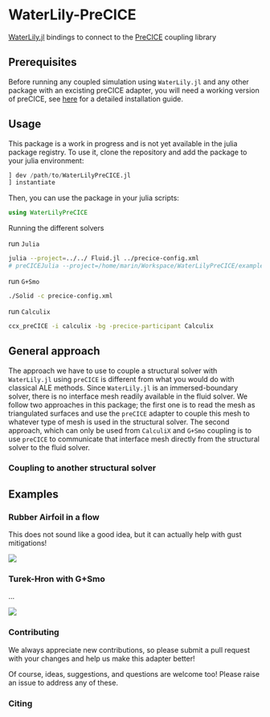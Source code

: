 # WaterLily-PreCICE

[WaterLily.jl](https://github.com/WaterLily-jl/WaterLily.jl) bindings to connect to the [PreCICE](https://precice.org) coupling library

## Prerequisites

Before running any coupled simulation using `WaterLily.jl` and any other package with an excisting preCICE adapter, you will need a working version of preCICE, see [here](https://precice.org/installation-overview.html) for a detailed installation guide.

## Usage

This package is a work in progress and is not yet available in the julia package registry. To use it, clone the repository and add the package to your julia environment:

```julia
] dev /path/to/WaterLilyPreCICE.jl
] instantiate
```

Then, you can use the package in your julia scripts:

```julia
using WaterLilyPreCICE
```

Running the different solvers

run `Julia`
```bash
julia --project=../../ Fluid.jl ../precice-config.xml
# preCICEJulia --project=/home/marin/Workspace/WaterLilyPreCICE/examples Fluid.jl precice-config.xml
```

run `G+Smo`
```bash
./Solid -c precice-config.xml
```

run `Calculix`
```bash
ccx_preCICE -i calculix -bg -precice-participant Calculix
```

## General approach

The approach we have to use to couple a structural solver with `WaterLily.jl` using `preCICE` is different from what you would do with classical ALE methods. Since `WaterLily.jl` is an immersed-boundary solver, there is no interface mesh readily available in the fluid solver. We follow two approaches in this package; the first one is to read the mesh as triangulated surfaces and use the `preCICE` adapter to couple this mesh to whatever type of mesh is used in the structural solver. The second approach, which can only be used from `CalculiX` and `G+Smo` coupling is to use `preCICE` to communicate that interface mesh directly from the structural solver to the fluid solver.

### Coupling to another structural solver



## Examples

<!-- ### Rigid Sphere in a flow

...

![](assets/rigid-sphere.gif) -->


### Rubber Airfoil in a flow

This does not sound like a good idea, but it can actually help with gust mitigations!

![](assets/rubber-airfoil.gif)

### Turek-Hron with G+Smo

...

![](assets/turek-hron.gif)


<!-- ### Lumped model interface -->

### Contributing

We always appreciate new contributions, so please submit a pull request with your changes and help us make this adapter better!

Of course, ideas, suggestions, and questions are welcome too! Please raise an issue to address any of these.

### Citing

